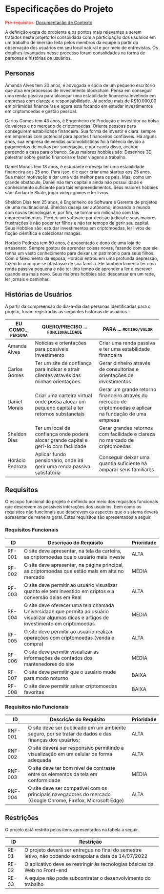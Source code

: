 # Especificações do Projeto

<span style="color:red">Pré-requisitos: <a href="1-Documentação de Contexto.md"> Documentação de Contexto</a></span>

A definição exata do problema e os pontos mais relevantes a serem tratados neste projeto foi consolidada com a participação dos usuários em um trabalho de imersão feita pelos membros da equipe a partir da observação dos usuários em seu local natural e por meio de entrevistas. Os detalhes levantados nesse processo foram consolidados na forma de personas e histórias de usuários. 

## Personas

Amanda Alves tem 30 anos, é advogada e sócia de um pequeno escritório que atua em processos de investimento blockchain. Pensa em conseguir uma renda passiva para alcançar uma estabilidade financeira invetindo em empresas com clareza e responsabilidade. Já perdeu mais de R$10.000,00 em pirâmides financeiras e agora está focando em estudar investimentos em criptomoedas e gestão pessoal.

Carlos Gomes tem 43 anos, é Engenheiro de Produção e investidor na bolsa de valores e no mercado de criptomoedas. Orienta pessoas para conseguirem estabilidade financeira. Sua forma de investir é clara: sempre em empresas com potencial para aportes financeiros confiáveis. Há alguns anos, sua empresa de vendas automobilísticas foi à falência devido a pagamentos de multas por sonegação, e por cauda disso, acabou perdendo a casa para o banco. Seus maiores hobbies são: Desenhos 3D, palestrar sobre gestão financeira e fazer viagens a trabalho.

Daniel Morais tem 18 anos, é estudante e deseja ter uma estabilidade financeira aos 25 ano. Para isso, ele quer criar uma startup aos 25 anos. Sua maior motivação é dar uma vida melhor para os pais. Mas, como um grande obstáculo, Daniel não tem capital e ainda não possuí idade e conhecimento suficiente para tais empreendimentos. Seus maiores hobbies são: Andar de Skate, jogar videp-games e ler livros.

Sheldon Dias tem 25 anos, é Engenheiro de Software e Gerente de projetos de uma multinacional. Sheldon deseja ser autônomo, inovando o mundo com novas tecnologias e, por fim, se tornar um milionário com tais empreendimentos. Perdeu um software por decisão judicial e suas maiores frustrações é não poder ter filhos e não ter temopo de gerir seu capital. Seus Hobbies são: estudar investimentos em criptomoedas, ler livros de ficção ciêntífica e colecionar mangás.

Horácio Pedroza tem 50 anos, é aposentado e dono de uma loja de artesanato. Sempre gostou de aprender coisas novas, fazendo com que ele tenha um vasto conhecimento para deixar um património para seus filhos. Com o falecimento da esposa, Horácio entrou em uma profunda depressão, fazendo com que se afastasse de sua família. Ele também lamenta ter uma renda passiva pequena e não ter tido tempo de aprender a ler e escrever quando era mais novo. Seus maiores hobbies são: descansar em um rede, ler jornais e caminhar.


## Histórias de Usuários

A partir da compreensão do dia-a-dia das personas identificadas para o projeto, foram registradas as seguintes histórias de usuários. :

|EU COMO... `PERSONA`| QUERO/PRECISO ... `FUNCIONALIDADE` |PARA ... `MOTIVO/VALOR`                 |
|--------------------|------------------------------------|----------------------------------------|
|Amanda Alves | Notícias e orientações para possíveis investimento | Criar uma renda passiva e ter uma estabilidade financeira |
|Carlos Gomes | Ter um site de confiança para indicar e atrair clientes através das minhas orientações | Gerar dinheiro através de consultorias e orientações de investimentos |
|Daniel Morais | Criar uma carteira virtual onde possa alocar um pequeno capital e ter retornos substanciais | Gerar um grande retorno financeiro através do mercado de criptomoedas e aplicar na fundação de uma empresa |
|Sheldon Dias | Ter um local de confiança onde poderá alocar grande capital e geri-lo com facilidade | Gerar grandes retornos com facilidade e clareza no mercado de criptomoedas |
|Horácio Pedroza | Aplicar fundo pensionário, onde irá gerir uma renda passiva satisfatória | Conseguir deixar uma quantia suficiente há amparar seus familiares |

## Requisitos

O escopo funcional do projeto é definido por meio dos requisitos funcionais que descrevem as possiveis interações dos usuários, bem como os requisitos não funcionais que descrevem os aspectos que o sistema deverá apresentar de maneira geral. Estes requisitos são apresentados a seguir.

### Requisitos Funcionais

|ID    | Descrição do Requisito  | Prioridade |
|------|-----------------------------------------|----|
|RF-001| O site deve apresentar, na tela da carteira, as criptomoedas que o usuário mais investe | ALTA | 
|RF-002| O site deve apresentar, na página principal, as criptomoedas que estão mais em alta no mercado | MÉDIA |
|RF-003 | O site deve permitir ao usuário visualizar quanto ele tem investido em criptos e a conversão delas em Real | ALTA |
|RF-004 | O site deve oferecer uma tela chamada Universidade que permita ao usuário visualizar algumas dicas e artigos de investimento em criptomoedas | MÉDIA |
|RF-005 | O site deve permitir ao usuário realizar operações com criptomoedas (venda e compra) | ALTA |
|RF-006 | O site deve permitir visualizar as informações de contados dos mantenedores do site | MÉDIA |
|RF-007 | O site deve permitir que o usuário mude para modo noturno | BAIXA |
|RF-008 | O site deve permitir salvar criptomoedas favoritas | BAIXA |


### Requisitos não Funcionais

|ID     | Descrição do Requisito  |Prioridade |
|-------|-------------------------|----|
|RNF-001| O site deve ser publicado em um ambiente seguro, por se tratar de dados e das finanças dos usuários; | ALTA | 
|RNF-002| O site deverá ser responsivo permitindo a visualização em um celular de forma adequada |  ALTA | 
|RNF-003| O site deve ter bom nível de contraste entre os elementos da tela em conformidade | MÉDIA | 
|RNF-004| O site deve ser compatível com os principais navegadores do mercado (Google Chrome, Firefox, Microsoft Edge) |  ALTA | 


## Restrições

O projeto está restrito pelos itens apresentados na tabela a seguir.

|ID| Restrição                                             |
|--|-------------------------------------------------------|
|RE-01| O projeto deverá ser entregue no final do semestre letivo, não podendo extrapolar a data de 14/07/2022 |
|RE-02| O aplicativo deve se restringir às tecnologias básicas da Web no Front-end  |
|RE-03| A equipe não pode subcontratar o desenvolvimento do trabalho |
